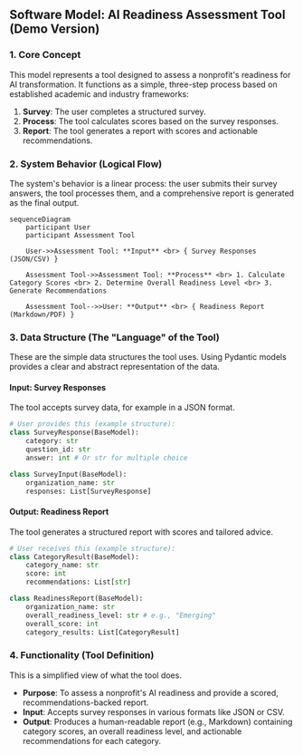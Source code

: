 ## Software Model: AI Readiness Assessment Tool (Demo Version)

### 1\. Core Concept

This model represents a tool designed to assess a nonprofit's readiness for AI transformation. It functions as a simple, three-step process based on established academic and industry frameworks:

1.  **Survey**: The user completes a structured survey.
2.  **Process**: The tool calculates scores based on the survey responses.
3.  **Report**: The tool generates a report with scores and actionable recommendations.

### 2\. System Behavior (Logical Flow)

The system's behavior is a linear process: the user submits their survey answers, the tool processes them, and a comprehensive report is generated as the final output.

```mermaid
sequenceDiagram
    participant User
    participant Assessment Tool

    User->>Assessment Tool: **Input** <br> { Survey Responses (JSON/CSV) }

    Assessment Tool->>Assessment Tool: **Process** <br> 1. Calculate Category Scores <br> 2. Determine Overall Readiness Level <br> 3. Generate Recommendations

    Assessment Tool-->>User: **Output** <br> { Readiness Report (Markdown/PDF) }
```

### 3\. Data Structure (The "Language" of the Tool)

These are the simple data structures the tool uses. Using Pydantic models provides a clear and abstract representation of the data.

#### **Input: Survey Responses**

The tool accepts survey data, for example in a JSON format.

```python
# User provides this (example structure):
class SurveyResponse(BaseModel):
    category: str
    question_id: str
    answer: int # Or str for multiple choice

class SurveyInput(BaseModel):
    organization_name: str
    responses: List[SurveyResponse]

```

#### **Output: Readiness Report**

The tool generates a structured report with scores and tailored advice.

```python
# User receives this (example structure):
class CategoryResult(BaseModel):
    category_name: str
    score: int
    recommendations: List[str]

class ReadinessReport(BaseModel):
    organization_name: str
    overall_readiness_level: str # e.g., "Emerging"
    overall_score: int
    category_results: List[CategoryResult]
```

### 4\. Functionality (Tool Definition)

This is a simplified view of what the tool does.

  * **Purpose**: To assess a nonprofit's AI readiness and provide a scored, recommendations-backed report.
  * **Input**: Accepts survey responses in various formats like JSON or CSV.
  * **Output**: Produces a human-readable report (e.g., Markdown) containing category scores, an overall readiness level, and actionable recommendations for each category.
